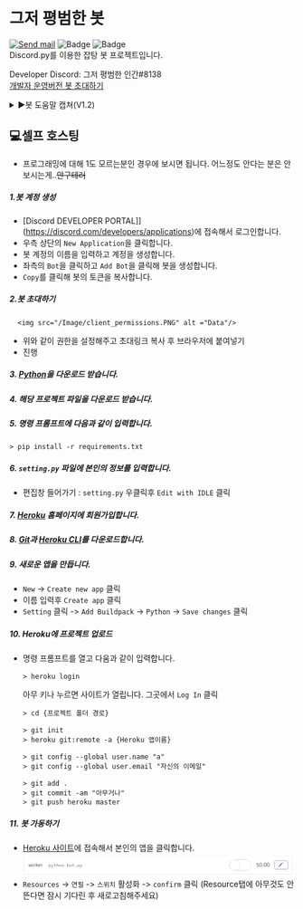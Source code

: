 # 그저 평범한 봇
[![Send mail](https://img.shields.io/badge/-seanking1008@naver.com-63d863?style=flat-square&logo=gmail&logoColor=white&link=mailto:support@leok.kr)](mailto:support@leok.kr)  ![Badge](https://img.shields.io/badge/-v1.2.1-9ACD32?style=flat-square&logo=pypi&logoColor=white&link=mailto:support@leok.kr)  ![Badge](https://img.shields.io/badge/-v3.x-3776AB?style=flat-square&logo=python&logoColor=white&link=mailto:support@leok.kr)  
Discord.py를 이용한 잡탕 봇 프로젝트입니다.

Developer Discord: 그저 평범한 인간#8138     
[개발자 운영버전 봇 초대하기](https://discord.com/oauth2/authorize?client_id=857814380749651998&permissions=534118919671&scope=bot)

<details><summary>▶️봇 도움말 캡쳐(V1.2)</summary>
<p>
<img src="/Image/help.png" alt ="Data" style="width: 500px;"/>  
</p>
</details>

## 💻셀프 호스팅
- 프로그래밍에 대해 1도 모르는분인 경우에 보시면 됩니다. 어느정도 안다는 분은 안보시는게..~~안구테러~~ 
##### 1.봇 계정 생성
   - [Discord DEVELOPER PORTAL]](https://discord.com/developers/applications)에 접속해서 로그인합니다.
   - 우측 상단의 `New Application`을 클릭합니다.
   - 봇 계정의 이름을 입력하고 계정을 생성합니다.
   - 좌측의 `Bot`을 클릭하고 `Add Bot`을 클릭해 봇을 생성합니다.
   - `Copy`를 클릭해 봇의 토큰을 복사합니다. 
##### 2.봇 초대하기
      <img src="/Image/client_permissions.PNG" alt ="Data"/> 
   - 위와 같이 권한을 설정해주고 초대링크 복사 후 브라우저에 붙여넣기
   - 진행
##### 3. [Python](https://www.python.org/)을 다운로드 받습니다.
##### 4. 해당 프로젝트 파일을 다운로드 받습니다. 
##### 5. 명령 프롬프트에 다음과 같이 입력합니다.   
  ```shell
  > pip install -r requirements.txt
  ```
##### 6. `setting.py` 파일에 본인의 정보를 입력합니다.   
 - 편집창 들어가기 : `setting.py` 우클릭후 `Edit with IDLE` 클릭    
##### 7. [Heroku](https://www.heroku.com/) 홈페이지에 회원가입합니다.
##### 8. [Git](https://git-scm.com/download/win)과 [Heroku CLI](https://devcenter.heroku.com/articles/heroku-cli)를 다운로드합니다.
##### 9. 새로운 앱을 만듭니다.
   - `New` -> `Create new app` 클릭
   - 이름 입력후 `Create app` 클릭
   - `Setting` 클릭 -> `Add Buildpack` -> `Python` -> `Save changes` 클릭
##### 10. Heroku에 프로젝트 업로드
   - 명령 프롬프트를 열고 다움과 같이 입력합니다.
       ```shell
       > heroku login
       ```
      아무 키나 누르면 사이트가 열립니다. 그곳에서 `Log In` 클릭    
     

       ```shell
       > cd {프로젝트 폴더 경로}
       ```
       ```shell
       > git init
       > heroku git:remote -a {Heroku 앱이름}
       ```
       ```shell
       > git config --global user.name "a"
       > git config --global user.email "자신의 이메일"  
       ```
       
       ```shell
       > git add .
       > git commit -am "아무거나"
       > git push heroku master
       ```
##### 11. 봇 가동하기
   - [Heroku 사이트](https://dashboard.heroku.com/apps)에 접속해서 본인의 앱을 클릭합니다.
      <img src="/Image/Heroku_Worker.png" alt ="Data"/>  
   - `Resources` -> `연필` -> `스위치` 활성화 -> `confirm` 클릭 (Resource탭에 아무것도 안뜬다면 잠시 기다린 후 새로고침해주세요)